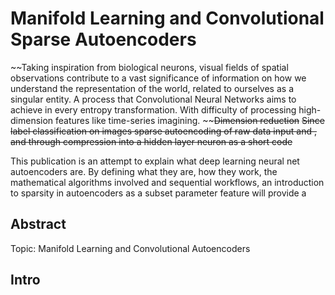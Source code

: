 # Manifold Learning and Convolutional Sparse Autoencoders


~~Taking inspiration from biological neurons, visual fields of spatial observations contribute to a vast significance of  information on how we understand the representation of the world, related to ourselves as a singular entity. A process that Convolutional Neural Networks aims to achieve in every entropy transformation. With difficulty of processing high-dimension features like time-series imagining. ~~~~Dimension reduction~~ ~~Since label classification on images sparse autoencoding of raw data input and , and through compression into a hidden layer neuron as a short code~~

This publication is an attempt to explain what deep learning neural net autoencoders are. By defining what they are, how they work, the mathematical algorithms involved and sequential workflows, an introduction to sparsity in autoencoders as a subset parameter feature will provide a 


## Abstract

Topic: Manifold Learning and Convolutional Autoencoders

## Intro

